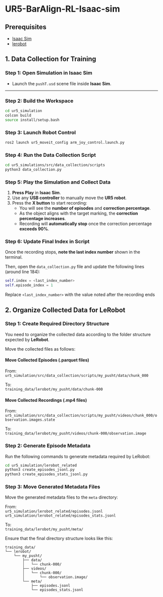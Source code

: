 # UR5-BarAlign-RL-Isaac-sim 

## Prerequisites

- [Isaac Sim](https://developer.nvidia.com/isaac-sim)
- [lerobot](https://github.com/lerobot)

## 1. Data Collection for Training

### Step 1: Open Simulation in Isaac Sim

- Launch the `pushT.usd` scene file inside **Isaac Sim**.

---

### Step 2: Build the Workspace

```bash
cd ur5_simulation
colcon build
source install/setup.bash
```

### Step 3: Launch Robot Control

```bash
ros2 launch ur5_moveit_config arm_joy_control.launch.py
```

### Step 4: Run the Data Collection Script

```bash
cd ur5_simulations/src/data_collection/scripts
python3 data_collection.py
```

### Step 5: Play the Simulation and Collect Data

1. **Press Play** in **Isaac Sim**.
2. Use any **USB controller** to manually move the **UR5 robot**.
3. Press the **X button** to start recording:
   - You will see the **number of episodes** and **correction percentage**.
   - As the object aligns with the target marking, the **correction percentage increases**.
   - Recording will **automatically stop** once the correction percentage **exceeds 90%**.

### Step 6: Update Final Index in Script

Once the recording stops, **note the last index number** shown in the terminal.

Then, open the `data_collection.py` file and update the following lines (around line 184):

```python
self.index = <last_index_number>
self.episode_index = 1
```
Replace `<last_index_number>` with the value noted after the recording ends

## 2. Organize Collected Data for LeRobot

### Step 1: Create Required Directory Structure

You need to organize the collected data according to the folder structure expected by **LeRobot**.

Move the collected files as follows:

#### Move Collected Episodes (.parquet files)

From:  
`ur5_simulation/src/data_collection/scripts/my_pusht/data/chunk_000`

To:  
`training_data/lerobot/my_pusht/data/chunk-000`

#### Move Collected Recordings (.mp4 files)

From:  
`ur5_simulation/src/data_collection/scripts/my_pusht/videos/chunk_000/observation.images.state`

To:  
`training_data/lerobot/my_pusht/videos/chunk-000/observation.image`

### Step 2: Generate Episode Metadata

Run the following commands to generate metadata required by LeRobot:

```bash
cd ur5_simulation/lerobot_related
python3 create_episodes_jsonl.py
python3 create_episodes_stats_jsonl.py
```

### Step 3: Move Generated Metadata Files

Move the generated metadata files to the `meta` directory:

From:  
`ur5_simulation/lerobot_related/episodes.jsonl`
`ur5_simulation/lerobot_related/episodes_stats.jsonl`

To:  
`training_data/lerobot/my_pusht/meta/`

Ensure that the final directory structure looks like this:

```
training_data/
└── lerobot/
    └── my_pusht/
        ├── data/
        │   └── chunk-000/
        ├── videos/
        │   └── chunk-000/
        │       └── observation.image/
        └── meta/
            ├── episodes.jsonl
            └── episodes_stats.jsonl
```